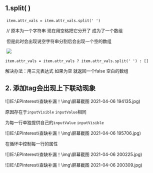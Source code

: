 ## 1.split( )

​	`item.attr_vals = item.attr_vals.split(' ')`

​        // 原本为一个字符串 现在用空格把它分开了 成为了一个数组

​	但是此时会出现说空字符串分割后会出现一个空的数组

​	![](E:\EPInterest\查缺补漏！\img\image-20210406192151423.png)

`item.attr_vals = item.attr_vals ? item.attr_vals.split(' ') : []`

解决办法：用三元表达式 如果为空 就返回一个false 空白的数组

## 2. 添加tag会出现上下联动现象

![](E:\EPInterest\查缺补漏！\img\屏幕截图 2021-04-06 194135.jpg)

原因存在于`inputVisible` `inputValue`相同 

为每一行单独提供自己的`inputValue` `inputVisible`

![](E:\EPInterest\查缺补漏！\img\屏幕截图 2021-04-06 195706.jpg)

在循环中控制每一行的属性

![](E:\EPInterest\查缺补漏！\img\屏幕截图 2021-04-06 200225.jpg)

![](E:\EPInterest\查缺补漏！\img\屏幕截图 2021-04-06 200309.jpg)